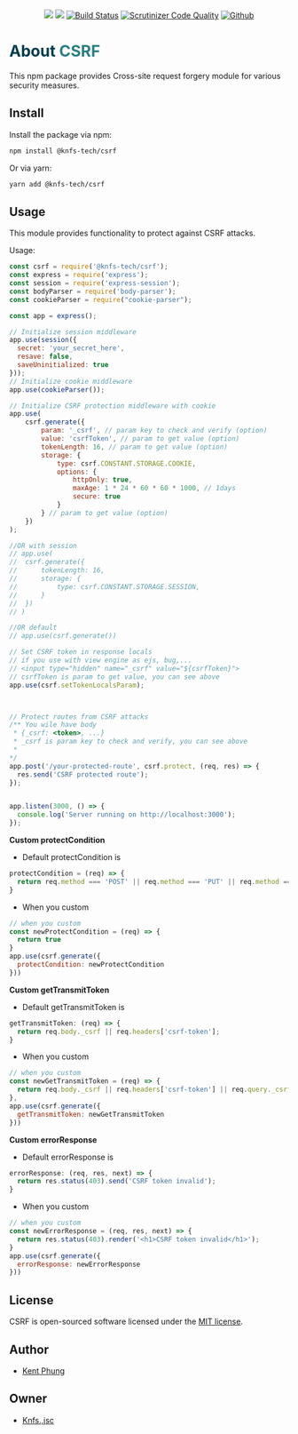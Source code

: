 
<p align="center">
  <br>
	<a href="https://app.fossa.com/projects/git%2Bgithub.com%2Fknfs-jsc%2Fcsrf?ref=badge_shield&issueType=license" alt="FOSSA Status"><img src="https://app.fossa.com/api/projects/git%2Bgithub.com%2Fknfs-jsc%2Fcsrf.svg?type=shield&issueType=license"/></a>
	<a href="https://app.fossa.com/projects/git%2Bgithub.com%2Fknfs-jsc%2Fcsrf?ref=badge_shield&issueType=security" alt="FOSSA Status"><img src="https://app.fossa.com/api/projects/git%2Bgithub.com%2Fknfs-jsc%2Fcsrf.svg?type=shield&issueType=security"/></a>
	<a href="https://scrutinizer-ci.com/g/knfs-library/csrf/build-status/master"alt="scrutinizer">
	<img src="https://scrutinizer-ci.com/g/knfs-library/csrf/badges/build.png?b=master" alt="Build Status" /></a>
	<a href="https://scrutinizer-ci.com/g/knfs-library/csrf/?branch=master"alt="scrutinizer">
	<img src="https://scrutinizer-ci.com/g/knfs-library/csrf/badges/quality-score.png?b=master" alt="Scrutinizer Code Quality" /></a>
	<a href="https://github.com/knfs-library/csrf/actions"alt="scrutinizer">
	<a href="https://github.com/knfs-library/csrf/actions/workflows/test.yml" alt="github">
		<img src="https://github.com/knfs-library/csrf/actions/workflows/test.yml/badge.svg" alt="Github " />
	</a>
</p>


<h1> <span style="color:#013C4D;">About</span> <span style="color:#2B7F84;">CSRF</span></h1>

This npm package provides Cross-site request forgery module for various security measures.

## Install

Install the package via npm:

```bash
npm install @knfs-tech/csrf
```

Or via yarn:

```bash
yarn add @knfs-tech/csrf
```

## Usage
This module provides functionality to protect against CSRF attacks.

Usage:
```javascript
const csrf = require('@knfs-tech/csrf');
const express = require('express');
const session = require('express-session');
const bodyParser = require('body-parser');
const cookieParser = require("cookie-parser");

const app = express();

// Initialize session middleware
app.use(session({
  secret: 'your_secret_here',
  resave: false,
  saveUninitialized: true
}));
// Initialize cookie middleware
app.use(cookieParser());

// Initialize CSRF protection middleware with cookie
app.use(
	csrf.generate({
		param: '_csrf', // param key to check and verify (option)
		value: 'csrfToken', // param to get value (option)
		tokenLength: 16, // param to get value (option)
		storage: {
			type: csrf.CONSTANT.STORAGE.COOKIE,
			options: {
				httpOnly: true,
				maxAge: 1 * 24 * 60 * 60 * 1000, // 1days
				secure: true
			}
		} // param to get value (option)
	})
);

//OR with session
// app.use(
// 	csrf.generate({
// 		tokenLength: 16,
// 		storage: {
// 			type: csrf.CONSTANT.STORAGE.SESSION,
// 		}
// 	})
// )

//OR default
// app.use(csrf.generate())

// Set CSRF token in response locals
// if you use with view engine as ejs, bug,...
// <input type="hidden" name="_csrf" value="${csrfToken}">
// csrfToken is param to get value, you can see above
app.use(csrf.setTokenLocalsParam);



// Protect routes from CSRF attacks
/** You wile have body 
 * {_csrf: <token>, ...}
 * _csrf is param key to check and verify, you can see above
 * 
*/
app.post('/your-protected-route', csrf.protect, (req, res) => {
  res.send('CSRF protected route');
});


app.listen(3000, () => {
  console.log('Server running on http://localhost:3000');
});
```

**Custom protectCondition**

- Default protectCondition is
```javascript
protectCondition = (req) => {
  return req.method === 'POST' || req.method === 'PUT' || req.method === 'DELETE'
}
```
  
- When you custom

```javascript
// when you custom
const newProtectCondition = (req) => {
  return true		
}
app.use(csrf.generate({
  protectCondition: newProtectCondition
}))
```

**Custom getTransmitToken**

- Default getTransmitToken is
```javascript
getTransmitToken: (req) => {
  return req.body._csrf || req.headers['csrf-token'];
}
```
  
- When you custom

```javascript
// when you custom
const newGetTransmitToken = (req) => {
  return req.body._csrf || req.headers['csrf-token'] || req.query._csrf;
},
app.use(csrf.generate({
  getTransmitToken: newGetTransmitToken
}))
```

**Custom errorResponse**

- Default errorResponse is
```javascript
errorResponse: (req, res, next) => {
  return res.status(403).send('CSRF token invalid');
}
```
  
- When you custom

```javascript
// when you custom
const newErrorResponse = (req, res, next) => {
  return res.status(403).render('<h1>CSRF token invalid</h1>');
}
app.use(csrf.generate({
  errorResponse: newErrorResponse
}))
```

## License

CSRF is open-sourced software licensed under the [MIT license](https://opensource.org/licenses/MIT).

## Author
* [Kent Phung](https://github.com/khapu2906)
  
## Owner
* [Knfs.,jsc](https://github.com/knfs-library)



